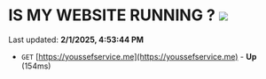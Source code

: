 # IS MY WEBSITE RUNNING ? [![](https://img.shields.io/static/v1?label=Sponsor&message=%E2%9D%A4&logo=GitHub&color=%23fe8e86)](https://github.com/sponsors/Youssef-Lehmam)

Last updated: **2/1/2025, 4:53:44 PM**

- `GET` [https://youssefservice.me](https://youssefservice.me) - **Up** (154ms)
